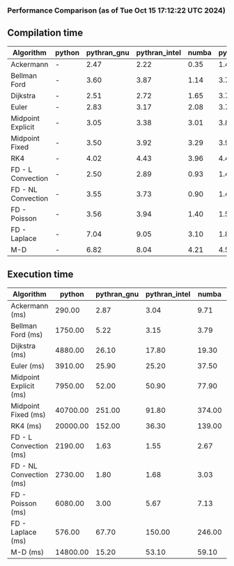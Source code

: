 ### Performance Comparison (as of Tue Oct 15 17:12:22 UTC 2024)
## Compilation time
Algorithm                 | python                    | pythran_gnu               | pythran_intel             | numba                     | pyccel_fortran_gnu        | pyccel_c_gnu              | pyccel_fortran_intel      | pyccel_c_intel           
------------------------- | ------------------------- | ------------------------- | ------------------------- | ------------------------- | ------------------------- | ------------------------- | ------------------------- | -------------------------
Ackermann                 | -                         | 2.47                      | 2.22                      | 0.35                      | 1.42                      | 1.37                      | 1.49                      | 1.45                     
Bellman Ford              | -                         | 3.60                      | 3.87                      | 1.14                      | 3.79                      | 4.09                      | 3.93                      | 4.70                     
Dijkstra                  | -                         | 2.51                      | 2.72                      | 1.65                      | 3.77                      | 4.08                      | 3.92                      | 4.62                     
Euler                     | -                         | 2.83                      | 3.17                      | 2.08                      | 3.77                      | 4.02                      | 3.86                      | 4.53                     
Midpoint Explicit         | -                         | 3.05                      | 3.38                      | 3.01                      | 3.84                      | 4.18                      | 3.99                      | 4.67                     
Midpoint Fixed            | -                         | 3.50                      | 3.92                      | 3.29                      | 3.96                      | 4.30                      | 4.11                      | 4.83                     
RK4                       | -                         | 4.02                      | 4.43                      | 3.96                      | 4.45                      | 4.81                      | 4.51                      | 5.38                     
FD - L Convection         | -                         | 2.50                      | 2.89                      | 0.93                      | 1.49                      | 4.06                      | 1.63                      | 4.66                     
FD - NL Convection        | -                         | 3.55                      | 3.73                      | 0.90                      | 1.45                      | 4.09                      | 1.65                      | 4.65                     
FD - Poisson              | -                         | 3.56                      | 3.94                      | 1.40                      | 1.57                      | 4.14                      | 2.83                      | 4.56                     
FD - Laplace              | -                         | 7.04                      | 9.05                      | 3.10                      | 1.85                      | 4.38                      | 2.08                      | 4.97                     
M-D                       | -                         | 6.82                      | 8.04                      | 4.21                      | 4.50                      | 4.64                      | 4.66                      | 5.82                     

## Execution time
Algorithm                 | python                    | pythran_gnu               | pythran_intel             | numba                     | pyccel_fortran_gnu        | pyccel_c_gnu              | pyccel_fortran_intel      | pyccel_c_intel           
------------------------- | ------------------------- | ------------------------- | ------------------------- | ------------------------- | ------------------------- | ------------------------- | ------------------------- | -------------------------
Ackermann (ms)            | 290.00                    | 2.87                      | 3.04                      | 9.71                      | 1.50                      | 1.55                      | 8.95                      | 4.36                     
Bellman Ford (ms)         | 1750.00                   | 5.22                      | 3.15                      | 3.79                      | 3.00                      | 5.95                      | -                         | 18.40                    
Dijkstra (ms)             | 4880.00                   | 26.10                     | 17.80                     | 19.30                     | 19.20                     | 32.30                     | -                         | 23.70                    
Euler (ms)                | 3910.00                   | 25.90                     | 25.20                     | 37.50                     | 16.00                     | 144.00                    | 13.90                     | 129.00                   
Midpoint Explicit (ms)    | 7950.00                   | 52.00                     | 50.90                     | 77.90                     | 23.60                     | 285.00                    | 15.40                     | 250.00                   
Midpoint Fixed (ms)       | 40700.00                  | 251.00                    | 91.80                     | 374.00                    | 74.80                     | 1400.00                   | 60.00                     | 1230.00                  
RK4 (ms)                  | 20000.00                  | 152.00                    | 36.30                     | 139.00                    | 35.90                     | 527.00                    | 38.50                     | 527.00                   
FD - L Convection (ms)    | 2190.00                   | 1.63                      | 1.55                      | 2.67                      | 1.64                      | 1.61                      | -                         | 4.04                     
FD - NL Convection (ms)   | 2730.00                   | 1.80                      | 1.68                      | 3.03                      | 1.97                      | 2.01                      | -                         | 4.14                     
FD - Poisson (ms)         | 6080.00                   | 3.00                      | 5.67                      | 7.13                      | 2.82                      | 3.79                      | -                         | 5.64                     
FD - Laplace (ms)         | 576.00                    | 67.70                     | 150.00                    | 246.00                    | 63.50                     | 282.00                    | -                         | 325.00                   
M-D (ms)                  | 14800.00                  | 15.20                     | 53.10                     | 59.10                     | 54.40                     | 59.80                     | 79.80                     | 61.30                    
